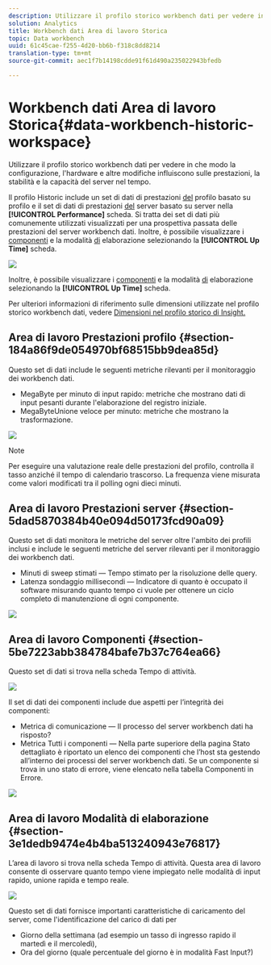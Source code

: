 ```yaml
---
description: Utilizzare il profilo storico workbench dati per vedere in che modo la configurazione, l'hardware e altre modifiche influiscono sulle prestazioni, la stabilità e la capacità del server nel tempo.
solution: Analytics
title: Workbench dati Area di lavoro Storica
topic: Data workbench
uuid: 61c45cae-f255-4d20-bb6b-f318c8dd8214
translation-type: tm+mt
source-git-commit: aec1f7b14198cdde91f61d490a235022943bfedb

---
```



# Workbench dati Area di lavoro Storica{#data-workbench-historic-workspace}

Utilizzare il profilo storico workbench dati per vedere in che modo la configurazione, l&#39;hardware e altre modifiche influiscono sulle prestazioni, la stabilità e la capacità del server nel tempo.

Il profilo Historic include un set di dati di prestazioni [del](../../../home/monitoring-installation/monitoring-profiles/monitoring-historical-using.md#section-184a86f9de054970bf68515bb9dea85d) profilo basato su profilo e il set di dati di prestazioni [del](../../../home/monitoring-installation/monitoring-profiles/monitoring-historical-using.md#section-5dad5870384b40e094d50173fcd90a09) server basato su server nella **[!UICONTROL Performance]** scheda. Si tratta dei set di dati più comunemente utilizzati visualizzati per una prospettiva passata delle prestazioni del server workbench dati. Inoltre, è possibile visualizzare i [componenti](../../../home/monitoring-installation/monitoring-profiles/monitoring-historical-using.md#section-5be7223abb384784bafe7b37c764ea66) e la modalità [di](../../../home/monitoring-installation/monitoring-profiles/monitoring-historical-using.md#section-5be7223abb384784bafe7b37c764ea66) elaborazione selezionando la **[!UICONTROL Up Time]** scheda.

![](assets/Historic_Performance.png)

Inoltre, è possibile visualizzare i [componenti](../../../home/monitoring-installation/monitoring-profiles/monitoring-historical-using.md#section-5be7223abb384784bafe7b37c764ea66) e la modalità [di](../../../home/monitoring-installation/monitoring-profiles/monitoring-historical-using.md#section-5be7223abb384784bafe7b37c764ea66) elaborazione selezionando la **[!UICONTROL Up Time]** scheda.

Per ulteriori informazioni di riferimento sulle dimensioni utilizzate nel profilo storico workbench dati, vedere [Dimensioni nel profilo storico di Insight.](../../../home/monitoring-installation/monitoring-appendix/monitoring-historical.md#concept-a42837c9c9274f83ad5bc5a6720f02b0)

## Area di lavoro Prestazioni profilo {#section-184a86f9de054970bf68515bb9dea85d}

Questo set di dati include le seguenti metriche rilevanti per il monitoraggio dei workbench dati.

* MegaByte per minuto di input rapido: metriche che mostrano dati di input pesanti durante l&#39;elaborazione del registro iniziale.
* MegaByteUnione veloce per minuto: metriche che mostrano la trasformazione.

![](assets/Historic_Profile_Performance.png)

>[!NOTE]
>
>Per eseguire una valutazione reale delle prestazioni del profilo, controlla il tasso anziché il tempo di calendario trascorso. La frequenza viene misurata come valori modificati tra il polling ogni dieci minuti.

## Area di lavoro Prestazioni server {#section-5dad5870384b40e094d50173fcd90a09}

Questo set di dati monitora le metriche del server oltre l&#39;ambito dei profili inclusi e include le seguenti metriche del server rilevanti per il monitoraggio dei workbench dati.

* Minuti di sweep stimati — Tempo stimato per la risoluzione delle query.
* Latenza sondaggio millisecondi — Indicatore di quanto è occupato il software misurando quanto tempo ci vuole per ottenere un ciclo completo di manutenzione di ogni componente.

![](assets/Historic_Server_Performance.png)

## Area di lavoro Componenti {#section-5be7223abb384784bafe7b37c764ea66}

Questo set di dati si trova nella scheda Tempo di attività.

![](assets/Up_Time.png)

Il set di dati dei componenti include due aspetti per l’integrità dei componenti:

* Metrica di comunicazione — Il processo del server workbench dati ha risposto?
* Metrica Tutti i componenti — Nella parte superiore della pagina Stato dettagliato è riportato un elenco dei componenti che l’host sta gestendo all’interno dei processi del server workbench dati. Se un componente si trova in uno stato di errore, viene elencato nella tabella Componenti in Errore.

![](assets/Up_Time_components.png)

## Area di lavoro Modalità di elaborazione {#section-3e1dedb9474e4b4ba513240943e76817}

L’area di lavoro si trova nella scheda Tempo di attività. Questa area di lavoro consente di osservare quanto tempo viene impiegato nelle modalità di input rapido, unione rapida e tempo reale.

![](assets/Up_Time_Processing_mode.png)

Questo set di dati fornisce importanti caratteristiche di caricamento del server, come l&#39;identificazione del carico di dati per

* Giorno della settimana (ad esempio un tasso di ingresso rapido il martedì e il mercoledì),
* Ora del giorno (quale percentuale del giorno è in modalità Fast Input?)

